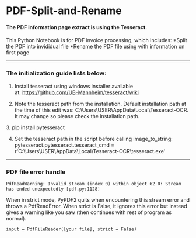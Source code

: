 # PDF-Split-and-Rename

#### The PDF information page extract is using the Tesseract. 


This Python Notebook is for PDF invoice processing, which includes:
  *Split the PDF into invididual file
  *Rename the PDF file using with information on first page



----------------------------------------------------

### The initialization guide lists below:
1. Install tesseract using windows installer available at: https://github.com/UB-Mannheim/tesseract/wiki

2. Note the tesseract path from the installation. Default installation path at the time of this edit was: C:\Users\USER\AppData\Local\Tesseract-OCR.
It may change so please check the installation path.

3. pip install pytesseract

4. Set the tesseract path in the script before calling image_to_string:
pytesseract.pytesseract.tesseract_cmd = r'C:\Users\USER\AppData\Local\Tesseract-OCR\tesseract.exe'


----------------------------------------------------
### PDF file error handle

```
PdfReadWarning: Invalid stream (index 0) within object 62 0: Stream has ended unexpectedly [pdf.py:1128]
```
When in strict mode, PyPDF2 quits when encountering this stream error and throws a PdfReadError. When strict is False, it ignores this error but instead gives a warning like you saw (then continues with rest of program as normal).

```
input = PdfFileReader([your file], strict = False)
```
